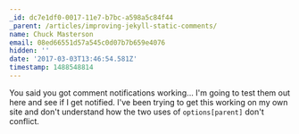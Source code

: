 ```yaml
---
_id: dc7e1df0-0017-11e7-b7bc-a598a5c84f44
_parent: /articles/improving-jekyll-static-comments/
name: Chuck Masterson
email: 08ed66551d57a545c0d07b7b659e4076
hidden: ''
date: '2017-03-03T13:46:54.581Z'
timestamp: 1488548814
---
```


You said you got comment notifications working... I'm going to test them out
here and see if I get notified. I've been trying to get this working on my own
site and don't understand how the two uses of `options[parent]` don't
conflict.
